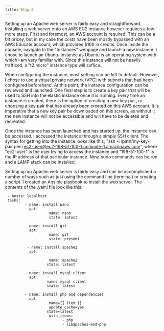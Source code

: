 ```yaml
---
title: Blog 5
---
```

  Setting up an Apache web server is fairly easy and straightforward. Installing a web server onto an AWS EC2 instance however requires a few more steps. First and foremost, an AWS account is required. This can be a bit pricey, but in my case the costs have been mostly bypassed with an AWS Educate account, which provides $100 in credits. Once inside the console, navigate to the "Instances" webpage and launch a new instance. I chose to launch an Ubuntu instance as Ubuntu is an operating system with which I am very familiar with. Since this instance will not be heavily trafficed, a "t2.micro" instance type will suffice. 
  
  When configuring the instance, most setting can be left to default. However, I chose to use a virtual private network (VPC) with subnets that had been configured beforehand. At this point, the instance configuration can be reviewed and launched. One final step is to create a key pair that will be used to SSH into the elastic instance once it is running. Every time an instance is created, there is the option of creating a new key pair, or choosing a key pair that has already been created on this AWS account. It is imperative that a new key pair be downloaded on this screen, as without it the new instance will not be accessible and will have to be deleted and recreated. 
  
  Once the instance has been launched and has started up, the instance can be accessed. I accessed the instance through a simple SSH client. The syntax for getting into the instance looks like this, "ssh -i /path/my-key-pair.pem ec2-user@ec2-198-51-100-1.compute-1.amazonaws.com", where "ec2-user" is the user trying to access the instance and "198-51-100-1" is the IP address of that particular instance. Now, sudo commands can be run and a LAMP stack can be installed.
  
  Setting up an Apache web server is fairly easy and can be accomplished a number of ways such as just using the command line (terminal) or creating a script. I created an Ansible playbook to install the web server. The contents of the .yaml file look like this:
  
     - hosts: localhost
     tasks:
             - name: install nano
               apt:
                        name: nano
                        state: latest

             - name: install git
               apt:
                        name: git
                        state: present

              - name: install apache2
               apt:

                        name: apache2
                       state: latest

             - name: install mysql-client
               apt:
                       name: mysql-client
                       state: latest
                    
             - name: install php and dependencies
               apt: 
                        name={{ item }} 
                        update_cache=yes 
                       state=latest 
                        with_items:
                              - php
                              - libapache2-mod-php
